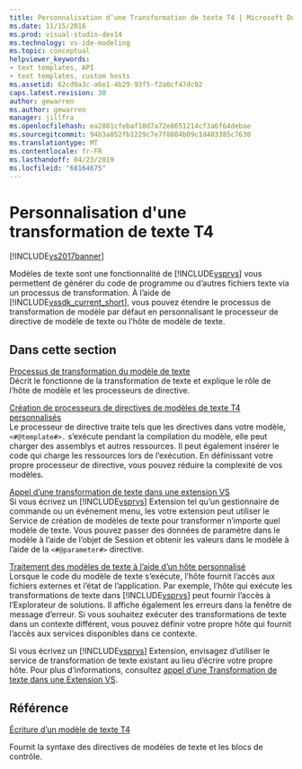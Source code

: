 ```yaml
---
title: Personnalisation d’une Transformation de texte T4 | Microsoft Docs
ms.date: 11/15/2016
ms.prod: visual-studio-dev14
ms.technology: vs-ide-modeling
ms.topic: conceptual
helpviewer_keywords:
- text templates, API
- text templates, custom hosts
ms.assetid: 62cd9a3c-a6e1-4b29-93f5-f2a0cf47dc92
caps.latest.revision: 30
author: gewarren
ms.author: gewarren
manager: jillfra
ms.openlocfilehash: ea2881cfebaf10d7a72e8651214cf3a6f64debae
ms.sourcegitcommit: 94b3a052fb1229c7e7f8804b09c1d403385c7630
ms.translationtype: MT
ms.contentlocale: fr-FR
ms.lasthandoff: 04/23/2019
ms.locfileid: "68164675"
---
```

# <a name="customizing-t4-text-transformation"></a>Personnalisation d'une transformation de texte T4
[!INCLUDE[vs2017banner](../includes/vs2017banner.md)]

Modèles de texte sont une fonctionnalité de [!INCLUDE[vsprvs](../includes/vsprvs-md.md)] vous permettent de générer du code de programme ou d’autres fichiers texte via un processus de transformation. À l’aide de [!INCLUDE[vssdk_current_short](../includes/vssdk-current-short-md.md)], vous pouvez étendre le processus de transformation de modèle par défaut en personnalisant le processeur de directive de modèle de texte ou l’hôte de modèle de texte.  
  
## <a name="in-this-section"></a>Dans cette section  
 [Processus de transformation du modèle de texte](../modeling/the-text-template-transformation-process.md)  
 Décrit le fonctionne de la transformation de texte et explique le rôle de l’hôte de modèle et les processeurs de directive.  
  
 [Création de processeurs de directives de modèles de texte T4 personnalisés](../modeling/creating-custom-t4-text-template-directive-processors.md)  
 Le processeur de directive traite tels que les directives dans votre modèle, `<#@template#>.` s’exécute pendant la compilation du modèle, elle peut charger des assemblys et autres ressources. Il peut également insérer le code qui charge les ressources lors de l’exécution. En définissant votre propre processeur de directive, vous pouvez réduire la complexité de vos modèles.  
  
 [Appel d’une transformation de texte dans une extension VS](../modeling/invoking-text-transformation-in-a-vs-extension.md)  
 Si vous écrivez un [!INCLUDE[vsprvs](../includes/vsprvs-md.md)] Extension tel qu’un gestionnaire de commande ou un événement menu, les votre extension peut utiliser le Service de création de modèles de texte pour transformer n’importe quel modèle de texte. Vous pouvez passer des données de paramètre dans le modèle à l’aide de l’objet de Session et obtenir les valeurs dans le modèle à l’aide de la `<#@parameter#>` directive.  
  
 [Traitement des modèles de texte à l’aide d’un hôte personnalisé](../modeling/processing-text-templates-by-using-a-custom-host.md)  
 Lorsque le code du modèle de texte s’exécute, l’hôte fournit l’accès aux fichiers externes et l’état de l’application. Par exemple, l’hôte qui exécute les transformations de texte dans [!INCLUDE[vsprvs](../includes/vsprvs-md.md)] peut fournir l’accès à l’Explorateur de solutions. Il affiche également les erreurs dans la fenêtre de message d’erreur. Si vous souhaitez exécuter des transformations de texte dans un contexte différent, vous pouvez définir votre propre hôte qui fournit l’accès aux services disponibles dans ce contexte.  
  
 Si vous écrivez un [!INCLUDE[vsprvs](../includes/vsprvs-md.md)] Extension, envisagez d’utiliser le service de transformation de texte existant au lieu d’écrire votre propre hôte. Pour plus d’informations, consultez [appel d’une Transformation de texte dans une Extension VS](../modeling/invoking-text-transformation-in-a-vs-extension.md).  
  
## <a name="reference"></a>Référence  
 [Écriture d’un modèle de texte T4](../modeling/writing-a-t4-text-template.md)  
  
 Fournit la syntaxe des directives de modèles de texte et les blocs de contrôle.
